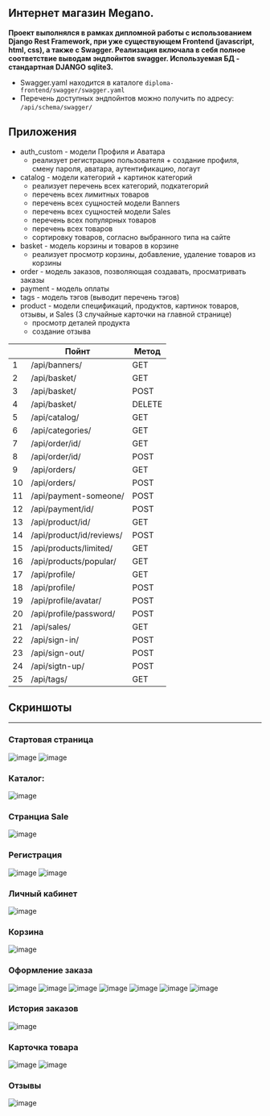## Интернет магазин Megano.

<b>Проект выполнялся в рамках дипломной работы с использованием Django Rest Framework, при 
уже существующем Frontend (javascript, html, css), а также с Swagger.
Реализация включала в себя полное соответствие выводам эндпойнтов swagger.
Используемая БД - стандартная DJANGO sqlite3.</b>
* Swagger.yaml находится в каталоге `diploma-frontend/swagger/swagger.yaml`
* Перечень доступных эндпойнтов можно получить по адресу: `/api/schema/swagger/`
## Приложения
* auth_custom - модели Профиля и Аватара
  * реализует регистрацию пользователя + создание профиля, смену пароля, аватара,
  аутентификацию, логаут
* catalog - модели категорий + картинок категорий
  * реализует перечень всех категорий, подкатегорий
  * перечень всех лимитных товаров
  * перечень всех сущностей модели Banners
  * перечень всех сущностей модели Sales
  * перечень всех популярных товаров
  * перечень всех товаров
  * сортировку товаров, согласно выбранного типа на сайте
* basket - модель корзины и товаров в корзине
  * реализует просмотр корзины, добавление, удаление товаров из корзины
* order - модель заказов, позволяющая создавать, просматривать заказы
* payment - модель оплаты
* tags - модель тэгов (выводит перечень тэгов)
* product - модели спецификаций, продуктов, картинок товаров, отзывы, и Sales (3 случайные карточки на главной странице)
  * просмотр деталей продукта
  * создание отзыва

|    | Пойнт                    | Метод  |
|----|--------------------------|--------|
| 1  | /api/banners/            | GET    |
| 2  | /api/basket/             | GET    |
| 3  | /api/basket/             | POST   |
| 4  | /api/basket/             | DELETE |
| 5  | /api/catalog/            | GET    |
| 6  | /api/categories/         | GET    |
| 7  | /api/order/id/           | GET    |
| 8  | /api/order/id/           | POST   |
| 9  | /api/orders/             | GET    |
| 10 | /api/orders/             | POST   |
| 11 | /api/payment-someone/    | POST   |
| 12 | /api/payment/id/         | POST   |
| 13 | /api/product/id/         | GET    |
| 14 | /api/product/id/reviews/ | POST   |
| 15 | /api/products/limited/   | GET    |
| 16 | /api/products/popular/   | GET    |
| 17 | /api/profile/            | GET    |
| 18 | /api/profile/            | POST   |
| 19 | /api/profile/avatar/     | POST   |
| 20 | /api/profile/password/   | POST   |
| 21 | /api/sales/              | GET    |
| 22 | /api/sign-in/            | POST   |
| 23 | /api/sign-out/           | POST   |
| 24 | /api/sigtn-up/           | POST   |
| 25 | /api/tags/               | GET    |

## Скриншоты
--------
### Стартовая страница
![image](https://github.com/artem-sitd/megano/assets/22573129/f3c2606f-630a-40ac-aca9-ea8a995cc7e4)
![image](https://github.com/artem-sitd/megano/assets/22573129/508904f6-0218-4ae8-bd5d-057e287f8819)

### Каталог:
![image](https://github.com/artem-sitd/megano/assets/22573129/13da86c9-1228-401e-97ac-26c1ef895887)

### Странциа Sale
![image](https://github.com/artem-sitd/megano/assets/22573129/246aba9a-24df-4b9e-9b80-6710dae2b3c5)

### Регистрация
![image](https://github.com/artem-sitd/megano/assets/22573129/456679c6-9b03-4c13-9055-05593f628ce9)
![image](https://github.com/artem-sitd/megano/assets/22573129/b00b635a-3401-4f5a-a93b-c4b8496c523f)

### Личный кабинет
![image](https://github.com/artem-sitd/megano/assets/22573129/a01ac693-5d77-4c1d-a655-36a1435b895a)


### Корзина
![image](https://github.com/artem-sitd/megano/assets/22573129/93d87b1a-bfc3-44de-ae54-1f8f653edf2c)

### Оформление заказа
![image](https://github.com/artem-sitd/megano/assets/22573129/7bf0f7d9-ad06-4e5d-b62f-10f253e0d567)
![image](https://github.com/artem-sitd/megano/assets/22573129/924af5dc-fd29-4d9d-b1d3-f439a5a747f4)
![image](https://github.com/artem-sitd/megano/assets/22573129/0f2daac8-8fd3-4207-82d5-4c56338046ad)
![image](https://github.com/artem-sitd/megano/assets/22573129/328ccff3-c5da-423d-9374-b85644f33008)
![image](https://github.com/artem-sitd/megano/assets/22573129/7d48a3d3-1000-4dcc-ae6b-d4a05af7ba57)
![image](https://github.com/artem-sitd/megano/assets/22573129/e854d09e-0125-4dd4-af1f-61418a1c1bdd)
![image](https://github.com/artem-sitd/megano/assets/22573129/490988f6-0ff7-46b8-b357-43a845dee5aa)


### История заказов
![image](https://github.com/artem-sitd/megano/assets/22573129/6bf1b157-052e-4df5-8818-c82111dca3a2)


### Карточка товара
![image](https://github.com/artem-sitd/megano/assets/22573129/ecae990b-bbfd-4620-9f96-52e32cd4d1e5)
![image](https://github.com/artem-sitd/megano/assets/22573129/76b28f9c-e24a-4bd4-a6a4-6d0100bafa11)

### Отзывы
![image](https://github.com/artem-sitd/megano/assets/22573129/71984536-5d18-47f2-a96e-960ce9e4e02b)

